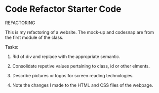 # Code Refactor Starter Code
REFACTORING

This is my refactoring of a website. The mock-up and codesnap are from the first module of the class.

Tasks:

1. Rid of div and replace with the appropriate semantic.

2. Consolidate repetive values pertaining to class, id or other elments.

3. Describe pictures or logos for screen reading technologies.

4. Note the changes I made to the HTML and CSS files of the webpage.

